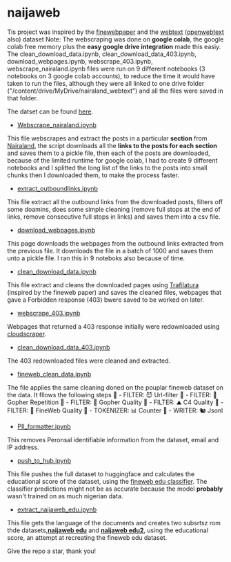 # naijaweb
Tis project was inspired by the [finewebpaper](https://arxiv.org/abs/2406.17557) and the [webtext](https://paperswithcode.com/dataset/webtext) ([openwebtext](https://huggingface.co/datasets/Skylion007/openwebtext) also) dataset
Note: The webscraping was done on **google colab**, the google colab free memory plus the **easy google drive integration** made this easiy. The clean_download_data.ipynb, clean_download_data_403.ipynb, download_webpages.ipynb, webscrape_403.ipynb, webscrape_nairaland.ipynb files were run on 9 different notebooks (3 notebooks on 3 google colab accounts), to reduce the time it would have taken to run the files, although they were all linked to one drive folder ("/content/drive/MyDrive/nairaland_webtext") and all the files were saved in that folder.

The datset can be found [here](https://huggingface.co/datasets/saheedniyi/naijaweb).

- [Webscrape_nairaland.ipynb](https://github.com/saheedniyi02/naijaweb/blob/main/webscrape_nairaland.ipynb)

This file webscrapes and extract the posts in a particular **section** from [Nairaland](https://www.nairaland.com/), the script downloads all the **links to the posts for each section** and saves them to a pickle file, then each of the posts are downloaded, because of the limited runtime for google colab, I had to create 9 different notebooks and I splitted the long list of the links to the posts into small chunks then I downloaded them, to make the process faster.

- [extract_outboundlinks.ipynb](https://github.com/saheedniyi02/naijaweb/blob/main/extract_outboundlinks.ipynb)

This file extract all the outbound links from the downloaded posts, filters off some doamins, does some simple cleaning (remove full stops at the end of links, remove consecutive full stops in links) and saves them into a csv file.

- [download_webpages.ipynb](https://github.com/saheedniyi02/naijaweb/blob/main/download_webpages.ipynb)

This page downloads the webpages from the outbound links extracted from the previous file. It downloads the file in a batch of 1000 and saves them unto a pickle file. I ran this in 9 noteboks also because of time.

- [clean_download_data.ipynb](https://github.com/saheedniyi02/naijaweb/blob/main/clean_download_data.ipynb)

This file extract and cleans the downloaded pages using [Trafilatura](https://trafilatura.readthedocs.io/en/latest/) (inspired by the fineweb paper) and saves the cleaned files, webpages that gave a Forbidden response (403) bwere saved to be worked on later.

- [webscrape_403.ipynb](https://github.com/saheedniyi02/naijaweb/blob/main/webscrape_403.ipynb)

Webpages that returned a 403 response initially were redownloaded using [cloudscraper](https://pypi.org/project/cloudscraper/).

- [clean_download_data_403.ipynb](https://github.com/saheedniyi02/naijaweb/blob/main/clean_download_data_403.ipynb)

The 403 redownloaded files were cleaned and extracted.

- [fineweb_clean_data.ipynb](https://github.com/saheedniyi02/naijaweb/blob/main/fineweb_clean_data.ipynb)

The file applies the same cleaning doned on the pouplar fineweb dataset on the data. 
It fllows the following steps
🔻 - FILTER: 😈 Url-filter
🔻 - FILTER: 👯 Gopher Repetition
🔻 - FILTER: 🥇 Gopher Quality
🔻 - FILTER: ⛰ C4 Quality
🔻 - FILTER: 🍷 FineWeb Quality
🔢 - TOKENIZER: 📊 Counter
💽 - WRITER: 🐿 Jsonl

- [PII_formatter.ipynb](https://github.com/saheedniyi02/naijaweb/blob/main/PII_formatter.ipynb)

This removes Peronsal identifiable information from the dataset, email and IP address.

- [push_to_hub.ipynb](https://github.com/saheedniyi02/naijaweb/blob/main/push_to_hub.ipynb)

This file pushes the full dataset to huggingface and calculates the educational score of the dataset, using the [fineweb edu classifier](https://huggingface.co/HuggingFaceFW/fineweb-edu-classifier). The classifier predictions might not be as accurate because the model **probably** wasn't trained on as much nigerian data.

- [extract_naijaweb_edu.ipynb]()

This file gets the language of the documents and creates two subsrtsz rom thde datasets,**[naijaweb edu](https://huggingface.co/datasets/saheedniyi/naijaweb-edu)** and **[naijaweb edu2](https://huggingface.co/datasets/saheedniyi/naijaweb-edu2)**, using the educational score, an attempt at recreating the fineweb edu dataset.

Give the repo a star, thank you!





